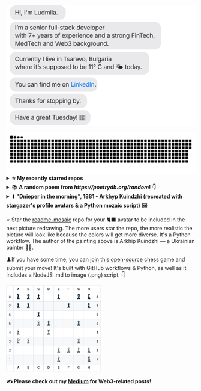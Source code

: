 [![](https://raw.githubusercontent.com/milaabl/milaabl/main/chat.svg)](https://www.linkedin.com/in/ludmila-a-dev/)

<!-- https://github.com/milaabl/milaabl/assets/86361434/c35b0e6f-acf0-435e-920d-b90faa4788ad -->

<img alt="Snake eating my contributions for breakfast🧉" src="https://raw.githubusercontent.com/milaabl/milaabl-readme/preview/github-contribution-grid-snake.svg" />

<details>
<summary>
  <strong>⭐ My recently starred repos </strong>
</summary>
  
<!-- Starred repos start -->
| Name | Url | Stars | Description |
| --- | --- |  --- |  --- |
| przemek890/Gender_prediction|https://github.com/przemek890/Gender_prediction|2|An application that utilizes camera input to predict a person's gender using a convolutional layer in PyTorch.|
| vontanne/Armenian-JavaScript-Community|https://github.com/vontanne/Armenian-JavaScript-Community|5|Welcome to the Armenian JavaScript Community Repository!|
| pieralukasz/pixel-recruitment-task|https://github.com/pieralukasz/pixel-recruitment-task|1|Zadanie rekrutacyjne Pixel Technology|
| SaraRasoulian/oop-solid-patterns|https://github.com/SaraRasoulian/oop-solid-patterns|8|💎  An educational repository for OOP, SOLID and Design Patterns|
| SaraRasoulian/SaraRasoulian|https://github.com/SaraRasoulian/SaraRasoulian|8||
| BogdanMFometescu/resume-builder|https://github.com/BogdanMFometescu/resume-builder|10|Django-based web application that allows users to create, update, and export professional resumes.|
| 0xMimir/Advance-CNN-LSTM-Model-for-Cryptocurrency-Forecasting|https://github.com/0xMimir/Advance-CNN-LSTM-Model-for-Cryptocurrency-Forecasting|6|CNN LSTM model used for predicting cryptocurrencies|
| b-hristov/b-hristov|https://github.com/b-hristov/b-hristov|1||
| CloverGit/CloverGit|https://github.com/CloverGit/CloverGit|5||
| TatevKaren/TatevKaren-data-science-portfolio|https://github.com/TatevKaren/TatevKaren-data-science-portfolio|54|Data Science Portfolio of Tatev Karen Aslanyan including Case Studies and Research Projects that I have completed that solve business problems or introduce new products. Case Study papers, codes, and additional resources are all included.|
| PiotrRut/elonmusk-twitter-notifier|https://github.com/PiotrRut/elonmusk-twitter-notifier|60|AI driven e-mail notifier for tweets mentioning stock from Elon Musk 📈|
| Vendicated/Vencord|https://github.com/Vendicated/Vencord|5907|The cutest Discord client mod|
| yeoman/yo|https://github.com/yeoman/yo|3763|CLI tool for running Yeoman generators|
| matter-labs/zksync-era|https://github.com/matter-labs/zksync-era|1920|zkSync era|
| 0age/create2crunch|https://github.com/0age/create2crunch|402|A Rust program for finding salts that create gas-efficient Ethereum addresses via CREATE2.|
| joshstevens19/ethereum-multicall|https://github.com/joshstevens19/ethereum-multicall|318|Ability to call many ethereum constant function calls in 1 JSONRPC request|
| threshold-network/token-dashboard|https://github.com/threshold-network/token-dashboard|21||
| LimeChain/mongoose-immutable-plugin|https://github.com/LimeChain/mongoose-immutable-plugin|2|Mongoose plugin guarding fields from modifications|
| ankitects/anki|https://github.com/ankitects/anki|16596|Anki's shared backend and web components, and the Qt frontend|
| lightningnetwork/lnd|https://github.com/lightningnetwork/lnd|7382|Lightning Network Daemon ⚡️|
| CoNarrative/mongo-immutable|https://github.com/CoNarrative/mongo-immutable|10|Immutable MongoDB.|
| lightningdevkit/rust-lightning|https://github.com/lightningdevkit/rust-lightning|1054|A highly modular Bitcoin Lightning library written in Rust. It's rust-lightning, not Rusty's Lightning!|
| node-lightning/node-lightning|https://github.com/node-lightning/node-lightning|128|Bitcoin Lighting Network implemented in Node.js|
| OpenZeppelin/openzeppelin-contracts-upgradeable|https://github.com/OpenZeppelin/openzeppelin-contracts-upgradeable|920|Upgradeable variant of OpenZeppelin Contracts, meant for use in upgradeable contracts. |
| dapphub/ds-test|https://github.com/dapphub/ds-test|196|Assertions, equality checks and other test helpers|
| hbarcelos/forge-multi-version|https://github.com/hbarcelos/forge-multi-version|24|Using forge with multiple solc versions|
| threshold-network/merkle-distribution|https://github.com/threshold-network/merkle-distribution|1|Threshold Network rewards generation and distribution|
| nucypher/nucypher-contracts|https://github.com/nucypher/nucypher-contracts|16|Ethereum contracts supporting TACo applications on the Threshold Network.|
| keep-network/tbtc-v2|https://github.com/keep-network/tbtc-v2|43|Trustlessly tokenized Bitcoin everywhere, version 2|
| TotallyMaliciousCryptoBro/TotallyMaliciousCryptoBro|https://github.com/TotallyMaliciousCryptoBro/TotallyMaliciousCryptoBro|4||

<!-- Starred repos end -->

</details>

<details>
  <summary>📚 <strong>A random poem from <em>https://poetrydb.org/random</em>!</strong> 👇 </summary>

<!-- Start poem -->
# 💮 The Canterbury Tales. The Reeve's Tale. by *Geoffrey Chaucer*

<p>
    THE PROLOGUE.<br/><br/>WHEN folk had laughed all at this nice case<br/>Of Absolon and Hendy Nicholas,<br/>Diverse folk diversely they said,<br/>But for the more part they laugh'd and play'd;<br/>And at this tale I saw no man him grieve,<br/>But it were only Osewold the Reeve.<br/>Because he was of carpenteres craft,<br/>A little ire is in his hearte laft;<br/>He gan to grudge and blamed it a lite.<br/>"So the I," quoth he, "full well could I him quite<br/>With blearing of a proude miller's eye,<br/>If that me list to speak of ribaldry.<br/>But I am old; me list not play for age;<br/>Grass time is done, my fodder is now forage.<br/>This white top writeth mine olde years;<br/>Mine heart is also moulded as mine hairs;<br/>And I do fare as doth an open-erse;<br/>That ilke fruit is ever longer werse,<br/>Till it be rotten in mullok or in stre.<br/>We olde men, I dread, so fare we;<br/>Till we be rotten, can we not be ripe;<br/>We hop away, while that the world will pipe;<br/>For in our will there sticketh aye a nail,<br/>To have an hoary head and a green tail,<br/>As hath a leek; for though our might be gone,<br/>Our will desireth folly ever-in-one:<br/>For when we may not do, then will we speak,<br/>Yet in our ashes cold does fire reek.<br/>Four gledes have we, which I shall devise,<br/>Vaunting, and lying, anger, covetise.<br/>These foure sparks belongen unto eld.<br/>Our olde limbes well may be unweld,<br/>But will shall never fail us, that is sooth.<br/>And yet have I alway a coltes tooth,<br/>As many a year as it is passed and gone<br/>Since that my tap of life began to run;<br/>For sickerly, when I was born, anon<br/>Death drew the tap of life, and let it gon:<br/>And ever since hath so the tap y-run,<br/>Till that almost all empty is the tun.<br/>The stream of life now droppeth on the chimb.<br/>The silly tongue well may ring and chime<br/>Of wretchedness, that passed is full yore:<br/>With olde folk, save dotage, is no more.<br/><br/>When that our Host had heard this sermoning,<br/>He gan to speak as lordly as a king,<br/>And said; "To what amounteth all this wit?<br/>What? shall we speak all day of holy writ?<br/>The devil made a Reeve for to preach,<br/>As of a souter a shipman, or a leach.<br/>Say forth thy tale, and tarry not the time:<br/>Lo here is Deptford, and 'tis half past prime:<br/>Lo Greenwich, where many a shrew is in.<br/>It were high time thy tale to begin."<br/><br/>"Now, sirs," quoth then this Osewold the Reeve,<br/>I pray you all that none of you do grieve,<br/>Though I answer, and somewhat set his hove,<br/>For lawful is force off with force to shove.<br/>This drunken miller hath y-told us here<br/>How that beguiled was a carpentere,<br/>Paraventure in scorn, for I am one:<br/>And, by your leave, I shall him quite anon.<br/>Right in his churlish termes will I speak,<br/>I pray to God his necke might to-break.<br/>He can well in mine eye see a stalk,<br/>But in his own he cannot see a balk."<br/><br/>THE TALE.<br/><br/>At Trompington, not far from Cantebrig,<br/>There goes a brook, and over that a brig,<br/>Upon the whiche brook there stands a mill:<br/>And this is very sooth that I you tell.<br/>A miller was there dwelling many a day,<br/>As any peacock he was proud and gay:<br/>Pipen he could, and fish, and nettes bete,<br/>And turne cups, and wrestle well, and shete.<br/>Aye by his belt he bare a long pavade,<br/>And of his sword full trenchant was the blade.<br/>A jolly popper bare he in his pouch;<br/>There was no man for peril durst him touch.<br/>A Sheffield whittle bare he in his hose.<br/>Round was his face, and camuse was his nose.<br/>As pilled as an ape's was his skull.<br/>He was a market-beter at the full.<br/>There durste no wight hand upon him legge,<br/>That he ne swore anon he should abegge.<br/><br/>A thief he was, for sooth, of corn and meal,<br/>And that a sly, and used well to steal.<br/>His name was hoten deinous Simekin<br/>A wife he hadde, come of noble kin:<br/>The parson of the town her father was.<br/>With her he gave full many a pan of brass,<br/>For that Simkin should in his blood ally.<br/>She was y-foster'd in a nunnery:<br/>For Simkin woulde no wife, as he said,<br/>But she were well y-nourish'd, and a maid,<br/>To saven his estate and yeomanry:<br/>And she was proud, and pert as is a pie.<br/>A full fair sight it was to see them two;<br/>On holy days before her would he go<br/>With his tippet y-bound about his head;<br/>And she came after in a gite of red,<br/>And Simkin hadde hosen of the same.<br/>There durste no wight call her aught but Dame:<br/>None was so hardy, walking by that way,<br/>That with her either durste rage or play,<br/>But if he would be slain by Simekin<br/>With pavade, or with knife, or bodekin.<br/>For jealous folk be per'lous evermo':<br/>Algate they would their wives wende so.<br/>And eke for she was somewhat smutterlich,<br/>She was as dign as water in a ditch,<br/>And all so full of hoker, and bismare.<br/>Her thoughte that a lady should her spare,<br/>What for her kindred, and her nortelrie<br/>That she had learned in the nunnery.<br/><br/>One daughter hadde they betwixt them two<br/>Of twenty year, withouten any mo,<br/>Saving a child that was of half year age,<br/>In cradle it lay, and was a proper page.<br/>This wenche thick and well y-growen was,<br/>With camuse nose, and eyen gray as glass;<br/>With buttocks broad, and breastes round and high;<br/>But right fair was her hair, I will not lie.<br/>The parson of the town, for she was fair,<br/>In purpose was to make of her his heir<br/>Both of his chattels and his messuage,<br/>And strange he made it of her marriage.<br/>His purpose was for to bestow her high<br/>Into some worthy blood of ancestry.<br/>For holy Church's good may be dispended<br/>On holy Church's blood that is descended.<br/>Therefore he would his holy blood honour<br/>Though that he holy Churche should devour.<br/><br/>Great soken hath this miller, out of doubt,<br/>With wheat and malt, of all the land about;<br/>And namely there was a great college<br/>Men call the Soler Hall at Cantebrege,<br/>There was their wheat and eke their malt y-ground.<br/>And on a day it happed in a stound,<br/>Sick lay the manciple of a malady,<br/>Men weened wisly that he shoulde die.<br/>For which this miller stole both meal and corn<br/>An hundred times more than beforn.<br/>For theretofore he stole but courteously,<br/>But now he was a thief outrageously.<br/>For which the warden chid and made fare,<br/>But thereof set the miller not a tare;<br/>He crack'd his boast, and swore it was not so.<br/><br/>Then were there younge poore scholars two,<br/>That dwelled in the hall of which I say;<br/>Testif they were, and lusty for to play;<br/>And only for their mirth and revelry<br/>Upon the warden busily they cry,<br/>To give them leave for but a little stound,<br/>To go to mill, and see their corn y-ground:<br/>And hardily they durste lay their neck,<br/>The miller should not steal them half a peck<br/>Of corn by sleight, nor them by force bereave<br/>And at the last the warden give them leave:<br/>John hight the one, and Alein hight the other,<br/>Of one town were they born, that highte Strother,<br/>Far in the North, I cannot tell you where.<br/>This Alein he made ready all his gear,<br/>And on a horse the sack he cast anon:<br/>Forth went Alein the clerk, and also John,<br/>With good sword and with buckler by their side.<br/>John knew the way, him needed not no guide,<br/>And at the mill the sack adown he lay'th.<br/><br/>Alein spake first; "All hail, Simon, in faith,<br/>How fares thy faire daughter, and thy wife."<br/>"Alein, welcome," quoth Simkin, "by my life,<br/>And John also: how now, what do ye here?"<br/>"By God, Simon," quoth John, "need has no peer.<br/>Him serve himself behoves that has no swain,<br/>Or else he is a fool, as clerkes sayn.<br/>Our manciple I hope he will be dead,<br/>So workes aye the wanges in his head:<br/>And therefore is I come, and eke Alein,<br/>To grind our corn and carry it home again:<br/>I pray you speed us hence as well ye may."<br/>"It shall be done," quoth Simkin, "by my fay.<br/>What will ye do while that it is in hand?"<br/>"By God, right by the hopper will I stand,"<br/>Quoth John, "and see how that the corn goes in.<br/>Yet saw I never, by my father's kin,<br/>How that the hopper wagges to and fro."<br/>Alein answered, "John, and wilt thou so?<br/>Then will I be beneathe, by my crown,<br/>And see how that the meale falls adown<br/>Into the trough, that shall be my disport:<br/>For, John, in faith I may be of your sort;<br/>I is as ill a miller as is ye."<br/><br/>This miller smiled at their nicety,<br/>And thought, "All this is done but for a wile.<br/>They weenen that no man may them beguile,<br/>But by my thrift yet shall I blear their eye,<br/>For all the sleight in their philosophy.<br/>The more quainte knackes that they make,<br/>The more will I steal when that I take.<br/>Instead of flour yet will I give them bren.<br/>The greatest clerks are not the wisest men,<br/>As whilom to the wolf thus spake the mare:<br/>Of all their art ne count I not a tare."<br/>Out at the door he went full privily,<br/>When that he saw his time, softely.<br/>He looked up and down, until he found<br/>The clerkes' horse, there as he stood y-bound<br/>Behind the mill, under a levesell:<br/>And to the horse he went him fair and well,<br/>And stripped off the bridle right anon.<br/>And when the horse was loose, he gan to gon<br/>Toward the fen, where wilde mares run,<br/>Forth, with "Wehee!" through thick and eke through thin.<br/>This miller went again, no word he said,<br/>But did his note, and with these clerkes play'd,<br/>Till that their corn was fair and well y-ground.<br/>And when the meal was sacked and y-bound,<br/>Then John went out, and found his horse away,<br/>And gan to cry, "Harow, and well-away!<br/>Our horse is lost: Alein, for Godde's bones,<br/>Step on thy feet; come off, man, all at once:<br/>Alas! our warden has his palfrey lorn."<br/>This Alein all forgot, both meal and corn;<br/>All was out of his mind his husbandry.<br/>"What, which way is he gone?" he gan to cry.<br/>The wife came leaping inward at a renne,<br/>She said; "Alas! your horse went to the fen<br/>With wilde mares, as fast as he could go.<br/>Unthank come on his hand that bound him so<br/>And his that better should have knit the rein."<br/>"Alas!" quoth John, "Alein, for Christes pain<br/>Lay down thy sword, and I shall mine also.<br/>I is full wight, God wate, as is a roe.<br/>By Godde's soul he shall not scape us bathe.<br/>Why n' had thou put the capel in the lathe?<br/>Ill hail, Alein, by God thou is a fonne."<br/>These silly clerkes have full fast y-run<br/>Toward the fen, both Alein and eke John;<br/>And when the miller saw that they were gone,<br/>He half a bushel of their flour did take,<br/>And bade his wife go knead it in a cake.<br/>He said; I trow, the clerkes were afeard,<br/>Yet can a miller make a clerkes beard,<br/>For all his art: yea, let them go their way!<br/>Lo where they go! yea, let the children play:<br/>They get him not so lightly, by my crown."<br/>These silly clerkes runnen up and down<br/>With "Keep, keep; stand, stand; jossa, warderere.<br/>Go whistle thou, and I shall keep him here."<br/>But shortly, till that it was very night<br/>They coulde not, though they did all their might,<br/>Their capel catch, he ran alway so fast:<br/>Till in a ditch they caught him at the last.<br/><br/>Weary and wet, as beastes in the rain,<br/>Comes silly John, and with him comes Alein.<br/>"Alas," quoth John, "the day that I was born!<br/>Now are we driv'n till hething and till scorn.<br/>Our corn is stol'n, men will us fonnes call,<br/>Both the warden, and eke our fellows all,<br/>And namely the miller, well-away!"<br/>Thus plained John, as he went by the way<br/>Toward the mill, and Bayard in his hand.<br/>The miller sitting by the fire he fand.<br/>For it was night, and forther might they not,<br/>But for the love of God they him besought<br/>Of herberow and ease, for their penny.<br/>The miller said again," If there be any,<br/>Such as it is, yet shall ye have your part.<br/>Mine house is strait, but ye have learned art;<br/>Ye can by arguments maken a place<br/>A mile broad, of twenty foot of space.<br/>Let see now if this place may suffice,<br/>Or make it room with speech, as is your guise."<br/>"Now, Simon," said this John, "by Saint Cuthberd<br/>Aye is thou merry, and that is fair answer'd.<br/>I have heard say, man shall take of two things,<br/>Such as he findes, or such as he brings.<br/>But specially I pray thee, hoste dear,<br/>Gar  us have meat and drink, and make us cheer,<br/>And we shall pay thee truly at the full:<br/>With empty hand men may not hawkes tull.<br/>Lo here our silver ready for to spend."<br/><br/>This miller to the town his daughter send<br/>For ale and bread, and roasted them a goose,<br/>And bound their horse, he should no more go loose:<br/>And them in his own chamber made a bed.<br/>With sheetes and with chalons fair y-spread,<br/>Not from his owen bed ten foot or twelve:<br/>His daughter had a bed all by herselve,<br/>Right in the same chamber by and by:<br/>It might no better be, and cause why,<br/>There was no roomer herberow in the place.<br/>They suppen, and they speaken of solace,<br/>And drinken ever strong ale at the best.<br/>Aboute midnight went they all to rest.<br/>Well had this miller varnished his head;<br/>Full pale he was, fordrunken, and nought red.<br/>He yoxed, and he spake thorough the nose,<br/>As he were in the quakke, or in the pose.<br/>To bed he went, and with him went his wife,<br/>As any jay she light was and jolife,<br/>So was her jolly whistle well y-wet.<br/>The cradle at her beddes feet was set,<br/>To rock, and eke to give the child to suck.<br/>And when that drunken was all in the crock<br/>To bedde went the daughter right anon,<br/>To bedde went Alein, and also John.<br/>There was no more; needed them no dwale.<br/>This miller had, so wisly bibbed ale,<br/>That as a horse he snorted in his sleep,<br/>Nor of his tail behind he took no keep.<br/>His wife bare him a burdoun, a full strong;<br/>Men might their routing hearen a furlong.<br/><br/>The wenche routed eke for company.<br/>Alein the clerk, that heard this melody,<br/>He poked John, and saide: "Sleepest thou?<br/>Heardest thou ever such a song ere now?<br/>Lo what a compline is y-mell them all.<br/>A wilde fire upon their bodies fall,<br/>Who hearken'd ever such a ferly thing?<br/>Yea, they shall have the flow'r of ill ending!<br/>This longe night there tides me no rest.<br/>But yet no force, all shall be for the best.<br/>For, John," said he, "as ever may I thrive,<br/>If that I may, yon wenche will I swive.<br/>Some easement has law y-shapen us<br/>For, John, there is a law that sayeth thus,<br/>That if a man in one point be aggriev'd,<br/>That in another he shall be relievd.<br/>Our corn is stol'n, soothly it is no nay,<br/>And we have had an evil fit to-day.<br/>And since I shall have none amendement<br/>Against my loss, I will have easement:<br/>By Godde's soul, it shall none, other be."<br/>This John answer'd; Alein, avise thee:<br/>The miller is a perilous man," he said,<br/>"And if that he out of his sleep abraid,<br/>He mighte do us both a villainy."<br/>Alein answer'd; "I count him not a fly.<br/>And up he rose, and by the wench he crept.<br/>This wenche lay upright, and fast she slept,<br/>Till he so nigh was, ere she might espy,<br/>That it had been too late for to cry:<br/>And, shortly for to say, they were at one.<br/>Now play, Alein, for I will speak of John.<br/><br/>This John lay still a furlong way  or two,<br/>And to himself he made ruth and woe.<br/>"Alas!" quoth he, "this is a wicked jape;<br/>Now may I say, that I is but an ape.<br/>Yet has my fellow somewhat for his harm;<br/>He has the miller's daughter in his arm:<br/>He auntred him, and hath his needes sped,<br/>And I lie as a draff-sack in my bed;<br/>And when this jape is told another day,<br/>I shall be held a daffe or a cockenay<br/>I will arise, and auntre it, by my fay:<br/>Unhardy is unsely,  as men say."<br/>And up he rose, and softely he went<br/>Unto the cradle, and in his hand it hent,<br/>And bare it soft unto his beddes feet.<br/>Soon after this the wife her routing lete,<br/>And gan awake, and went her out to piss<br/>And came again and gan the cradle miss<br/>And groped here and there, but she found none.<br/>"Alas!" quoth she, "I had almost misgone<br/>I had almost gone to the clerkes' bed.<br/>Ey! Benedicite, then had I foul y-sped."<br/>And forth she went, till she the cradle fand.<br/>She groped alway farther with her hand<br/>And found the bed, and thoughte not but good<br/>Because that the cradle by it stood,<br/>And wist not where she was, for it was derk;<br/>But fair and well she crept in by the clerk,<br/>And lay full still, and would have caught a sleep.<br/>Within a while this John the Clerk up leap<br/>And on this goode wife laid on full sore;<br/>So merry a fit had she not had full yore.<br/>He pricked hard and deep, as he were mad.<br/><br/>This jolly life have these two clerkes had,<br/>Till that the thirde cock began to sing.<br/>Alein wax'd weary in the morrowing,<br/>For he had swonken all the longe night,<br/>And saide; "Farewell, Malkin, my sweet wight.<br/>The day is come, I may no longer bide,<br/>But evermore, where so I go or ride,<br/>I is thine owen clerk, so have I hele."<br/>"Now, deare leman," quoth she, "go, fare wele:<br/>But ere thou go, one thing I will thee tell.<br/>When that thou wendest homeward by the mill,<br/>Right at the entry of the door behind<br/>Thou shalt a cake of half a bushel find,<br/>That was y-maked of thine owen meal,<br/>Which that I help'd my father for to steal.<br/>And goode leman, God thee save and keep."<br/>And with that word she gan almost to weep.<br/>Alein uprose and thought, "Ere the day daw<br/>I will go creepen in by my fellaw:"<br/>And found the cradle with his hand anon.<br/>"By God!" thought he, "all wrong I have misgone:<br/>My head is totty of my swink to-night,<br/>That maketh me that I go not aright.<br/>I wot well by the cradle I have misgo';<br/>Here lie the miller and his wife also."<br/>And forth he went a twenty devil way<br/>Unto the bed, there as the miller lay.<br/>He ween'd t' have creeped by his fellow John,<br/>And by the miller in he crept anon,<br/>And caught him by the neck, and gan him shake,<br/>And said; "Thou John, thou swines-head, awake<br/>For Christes soul, and hear a noble game!<br/>For by that lord that called is Saint Jame,<br/>As I have thries in this shorte night<br/>Swived the miller's daughter bolt-upright,<br/>While thou hast as a coward lain aghast."<br/>"Thou false harlot," quoth the miller, "hast?<br/>Ah, false traitor, false clerk," quoth he,<br/>"Thou shalt be dead, by Godde's dignity,<br/>Who durste be so bold to disparage<br/>My daughter, that is come of such lineage?"<br/>And by the throate-ball he caught Alein,<br/>And he him hent dispiteously again,<br/>And on the nose he smote him with his fist;<br/>Down ran the bloody stream upon his breast:<br/>And in the floor with nose and mouth all broke<br/>They wallow, as do two pigs in a poke.<br/>And up they go, and down again anon,<br/>Till that the miller spurned on a stone,<br/>And down he backward fell upon his wife,<br/>That wiste nothing of this nice strife:<br/>For she was fall'n asleep a little wight<br/>With John the clerk, that waked had all night:<br/>And with the fall out of her sleep she braid.<br/>"Help, holy cross of Bromeholm,"  she said;<br/>"In manus tuas!  Lord, to thee I call.<br/>Awake, Simon, the fiend is on me fall;<br/>Mine heart is broken; help; I am but dead:<br/>There li'th one on my womb and on mine head.<br/>Help, Simkin, for these false clerks do fight"<br/>This John start up as fast as e'er he might,<br/>And groped by the walles to and fro<br/>To find a staff; and she start up also,<br/>And knew the estres better than this John,<br/>And by the wall she took a staff anon:<br/>And saw a little shimmering of a light,<br/>For at an hole in shone the moone bright,<br/>And by that light she saw them both the two,<br/>But sickerly she wist not who was who,<br/>But as she saw a white thing in her eye.<br/>And when she gan this white thing espy,<br/>She ween'd the clerk had wear'd a volupere;<br/>And with the staff she drew aye nere and nere,<br/>And ween'd to have hit this Alein at the full,<br/>And smote the miller on the pilled skull;<br/>That down he went, and cried," Harow! I die."<br/>These clerkes beat him well, and let him lie,<br/>And greithen them, and take their horse anon,<br/>And eke their meal, and on their way they gon:<br/>And at the mill door eke they took their cake<br/>Of half a bushel flour, full well y-bake.<br/><br/>Thus is the proude miller well y-beat,<br/>And hath y-lost the grinding of the wheat;<br/>And payed for the supper every deal<br/>Of Alein and of John, that beat him well;<br/>His wife is swived, and his daughter als;<br/>Lo, such it is a miller to be false.<br/>And therefore this proverb is said full sooth,<br/>"Him thar not winnen well that evil do'th,<br/>A guiler shall himself beguiled be:"<br/>And God that sitteth high in majesty<br/>Save all this Company, both great and smale.<br/>Thus have I quit the Miller in my tale.
</p>

***
<!-- End poem -->
</details>

<details>
<summary>
  ⬇️ <strong>"Dnieper in the morning", 1881 - Arkhyp Kuindzhi (recreated with stargazer's profile avatars & a Python mozaic script)</strong> 🖼️
</summary>

<img width="49%" src="https://raw.githubusercontent.com/milaabl/readme-mosaic/main/data/input.jpg" alt="Original picture"/>
<img width="49%" src="https://raw.githubusercontent.com/milaabl/readme-mosaic/main/data/output.jpg" alt="Output picture"/>
<img width="70%" src="https://raw.githubusercontent.com/milaabl/readme-mosaic/main/data/output.gif" alt="Output GIF"/>
</details>

⭐ Star the [readme-mosaic](https://github.com/milaabl/readme-mosaic) repo for your 🐈‍⬛ avatar to be included in the next picture redrawing. The more users star the repo, the more realistic the picture will look like because the colors will get more diverse. It's a Python workflow. The author of the painting above is Arkhip Kuindzhi — a Ukrainian painter 💙💛.

♟️If you have some time, you can [join this open-source chess](https://github.com/milaabl/readme-chess) game and submit your move! It's built with GitHub workflows & Python, as well as it includes a NodeJS .md to image (.png) script. 👇

<a href="https://github.com/milaabl/readme-chess/blob/master/README.md"><img src="https://raw.githubusercontent.com/milaabl/readme-chess/master/chess.png" alt="README chess dynamic game preview" width="50%" /></a>

<strong>✍️ Please check out my <a href="https://medium.com/@milaabl2405">Medium</a> for Web3-related posts!</strong>
